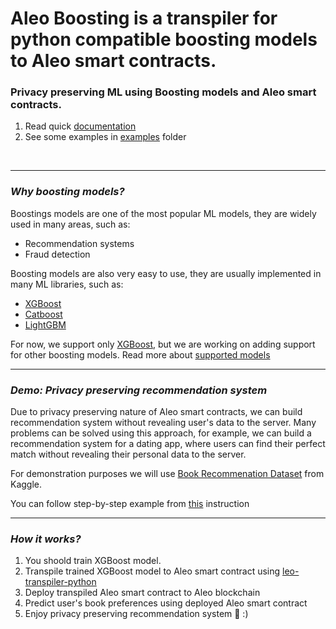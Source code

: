 # Aleo Boosting is a transpiler for python compatible boosting models to Aleo smart contracts.


### Privacy preserving ML using Boosting models and Aleo smart contracts.

1. Read quick [documentation](./leo-transpiler-python/README.md)
2. See some examples in [examples](./examples) folder

<br/>

___

### _Why boosting models?_
Boostings models are one of the most popular ML models, they are widely used in many areas, such as:
* Recommendation systems
* Fraud detection

Boosting models are also very easy to use, they are usually implemented in many ML libraries, such as:
* [XGBoost](https://xgboost.readthedocs.io/en/latest/)
* [Catboost](https://catboost.ai/)
* [LightGBM](https://lightgbm.readthedocs.io/en/latest/)

For now, we support only [XGBoost](./leo-transpiler-python/leo_transpiler/boostings/xgboost.py), but we are working on adding support for other boosting models. Read more about [supported models](./leo-transpiler-python/README.md#supported-models)

___

### _Demo: Privacy preserving recommendation system_
Due to privacy preserving nature of Aleo smart contracts, we can build recommendation system without revealing user's data to the server. Many problems can be solved using this approach, for example, we can build a recommendation system for a dating app, where users can find their perfect match without revealing their personal data to the server.

For demonstration purposes we will use [Book Recommenation Dataset](https://www.kaggle.com/datasets/arashnic/book-recommendation-dataset) from Kaggle.

You can follow step-by-step example from [this](./book-recommender-system/) instruction

___

### _How it works?_
1. You shoold train XGBoost model.
2. Transpile trained XGBoost model to Aleo smart contract using [leo-transpiler-python](./leo-transpiler-python/leo_transpiler/boostings/xgboost.py)
3. Deploy transpiled Aleo smart contract to Aleo blockchain
4. Predict user's book preferences using deployed Aleo smart contract
5. Enjoy privacy preserving recommendation system 🚀 :)